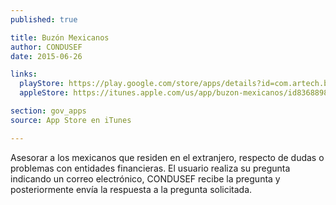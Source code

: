 ```yaml
---
published: true

title: Buzón Mexicanos
author: CONDUSEF
date: 2015-06-26

links:
  playStore: https://play.google.com/store/apps/details?id=com.artech.buzon.buzoncondusef
  appleStore: https://itunes.apple.com/us/app/buzon-mexicanos/id836889884?mt=8

section: gov_apps
source: App Store en iTunes

---
```

Asesorar a los mexicanos que residen en el extranjero, respecto de dudas o problemas con entidades financieras. El usuario realiza su pregunta indicando un correo electrónico, CONDUSEF recibe la pregunta y posteriormente envía la respuesta a la pregunta solicitada.
